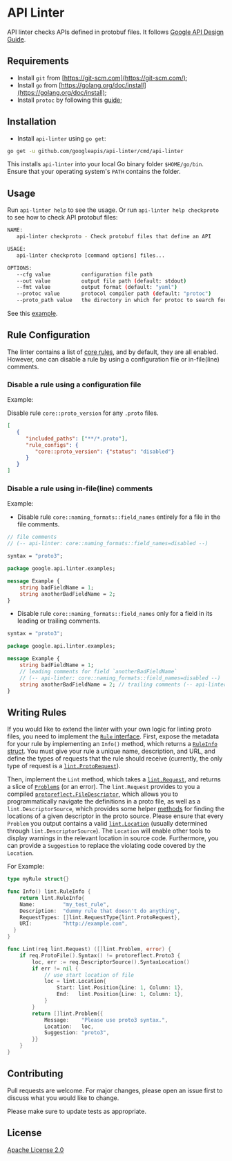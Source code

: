 # API Linter

API linter checks APIs defined in protobuf files. It follows [Google API Design Guide](https://cloud.google.com/apis/design/).

## Requirements

* Install `git` from [https://git-scm.com](https://git-scm.com/);
* Install `go` from [https://golang.org/doc/install](https://golang.org/doc/install);
* Install `protoc` by following this [guide](http://google.github.io/proto-lens/installing-protoc.html);

## Installation

* Install `api-linter` using `go get`:

```sh
go get -u github.com/googleapis/api-linter/cmd/api-linter
```

This installs `api-linter` into your local Go binary folder `$HOME/go/bin`. Ensure that your operating system's `PATH` contains the folder.

## Usage

Run `api-linter help` to see the usage. Or run `api-linter help checkproto` to see how to check API protobuf files:

```sh
NAME:
   api-linter checkproto - Check protobuf files that define an API

USAGE:
   api-linter checkproto [command options] files...

OPTIONS:
   --cfg value          configuration file path
   --out value          output file path (default: stdout)
   --fmt value          output format (default: "yaml")
   --protoc value       protocol compiler path (default: "protoc")
   --proto_path value   the directory in which for protoc to search for imports (default: ".")
```

See this [example](cmd/api-linter/examples/example.sh).

## Rule Configuration

The linter contains a list of [core rules](rules), and by default, they are all enabled. However, one can disable a rule by using a configuration file or in-file(line) comments.

### Disable a rule using a configuration file

Example:

Disable rule `core::proto_version` for any `.proto` files.

```json
[
   {
      "included_paths": ["**/*.proto"],
      "rule_configs": {
         "core::proto_version": {"status": "disabled"}
      }
   }
]
```

### Disable a rule using in-file(line) comments

Example:

* Disable rule `core::naming_formats::field_names` entirely for a file in the file comments.

```protobuf
// file comments
// (-- api-linter: core::naming_formats::field_names=disabled --)

syntax = "proto3";

package google.api.linter.examples;

message Example {
    string badFieldName = 1;
    string anotherBadFieldName = 2;
}
```

* Disable rule `core::naming_formats::field_names` only for a field in its leading or trailing comments.

```protobuf
syntax = "proto3";

package google.api.linter.examples;

message Example {
    string badFieldName = 1;
    // leading comments for field `anotherBadFieldName`
    // (-- api-linter: core::naming_formats::field_names=disabled --)
    string anotherBadFieldName = 2; // trailing comments (-- api-linter: core::naming_formats::field_names=disabled --)
}
```

## Writing Rules

If you would like to extend the linter with your own logic for linting proto files, you need to
implement the [`Rule` interface][rule_interface]. First, expose the metadata for your rule by
implementing an `Info()` method, which returns a [`RuleInfo` struct][rule_info]. You must give your
rule a unique name, description, and URL, and define the types of requests that the rule should
receive (currently, the only type of request is a [`lint.ProtoRequest`][proto_request_type]).

Then, implement the `Lint` method, which takes a [`lint.Request`][lint_request], and returns a slice
of [`Problem`s][problems] (or an error). The `lint.Request` provides to you a compiled
[`protoreflect.FileDescriptor`][file_descriptor], which allows you to programmatically navigate the
definitions in a proto file, as well as a `lint.DescriptorSource`, which provides some helper
[methods][desc_source] for finding the locations of a given descriptor in the proto source. Please
ensure that every `Problem` you output contains a valid [`lint.Location`][location] (usually
determined through `lint.DescriptorSource`). The `Location` will enable other tools to display
warnings in the relevant location in source code. Furthermore, you can provide a `Suggestion` to
replace the violating code covered by the `Location`.

For Example:

```go
type myRule struct{}

func Info() lint.RuleInfo {
	return lint.RuleInfo{
    Name:         "my_test_rule",
    Description:  "dummy rule that doesn't do anything",
    RequestTypes: []lint.RequestType{lint.ProtoRequest},
    URI:          "http://example.com",
  }
}

func Lint(req lint.Request) ([]lint.Problem, error) {
	if req.ProtoFile().Syntax() != protoreflect.Proto3 {
		loc, err := req.DescriptorSource().SyntaxLocation()
		if err != nil {
			// use start location of file
			loc = lint.Location{
				Start: lint.Position{Line: 1, Column: 1},
				End:   lint.Position{Line: 1, Column: 1},
			}
		}
		return []lint.Problem{{
			Message:    "Please use proto3 syntax.",
			Location:   loc,
			Suggestion: "proto3",
		}}
	}
}
```

[file_descriptor]: https://google.golang.org/protobuf/reflect/protoreflect
[rule_interface]: https://github.com/googleapis/api-linter/blob/master/lint/rule.go
[rule_info]: https://github.com/googleapis/api-linter/blob/master/lint/rule_info.go
[lint_request]: https://github.com/googleapis/api-linter/blob/master/lint/request.go#L25-L28
[problems]: https://github.com/googleapis/api-linter/blob/master/lint/response.go
[proto_request_type]: https://github.com/googleapis/api-linter/blob/master/lint/rule_info.go#L37
[desc_source]: https://github.com/googleapis/api-linter/blob/master/lint/source.go#L151-L174
[location]: https://github.com/googleapis/api-linter/blob/master/lint/location.go

## Contributing

Pull requests are welcome. For major changes, please open an issue first to discuss what you would like to change.

Please make sure to update tests as appropriate.

## License

[Apache License 2.0](LICENSE)
